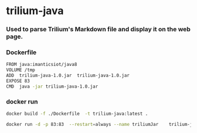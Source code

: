 # trilium-java

### Used to parse Trilium's Markdown file and display it on the web page.


### Dockerfile
```bash
FROM java:imanticsiot/java8
VOLUME /tmp
ADD  trilium-java-1.0.jar  trilium-java-1.0.jar
EXPOSE 83
CMD  java -jar trilium-java-1.0.jar
```

### docker run

```bash
docker build -f ./Dockerfile  -t trilium-java:latest .

docker run -d -p 83:83  --restart=always --name triliumJar    trilium-java:latest
```

